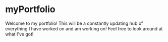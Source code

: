 # myPortfolio

Welcome to my portfolio!
This will be a constantly updating hub of everything I have worked on and am working on!
Feel free to look around at what I've got!
